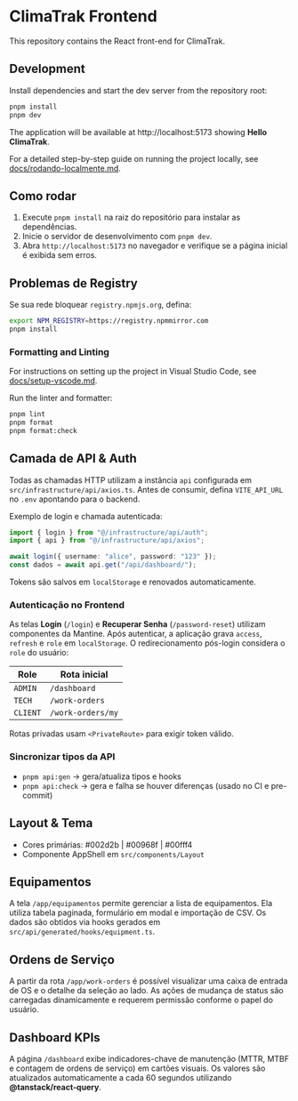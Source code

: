 # ClimaTrak Frontend

This repository contains the React front-end for ClimaTrak.

## Development

Install dependencies and start the dev server from the repository root:

```bash
pnpm install
pnpm dev
```

The application will be available at http://localhost:5173 showing **Hello ClimaTrak**.

For a detailed step-by-step guide on running the project locally, see [docs/rodando-localmente.md](docs/rodando-localmente.md).

## Como rodar

1. Execute `pnpm install` na raiz do repositório para instalar as dependências.
2. Inicie o servidor de desenvolvimento com `pnpm dev`.
3. Abra `http://localhost:5173` no navegador e verifique se a página inicial é exibida sem erros.

## Problemas de Registry
Se sua rede bloquear `registry.npmjs.org`, defina:
```bash
export NPM_REGISTRY=https://registry.npmmirror.com
pnpm install
```

### Formatting and Linting

For instructions on setting up the project in Visual Studio Code, see [docs/setup-vscode.md](docs/setup-vscode.md).

Run the linter and formatter:

```bash
pnpm lint
pnpm format
pnpm format:check
```

## Camada de API & Auth

Todas as chamadas HTTP utilizam a instância `api` configurada em `src/infrastructure/api/axios.ts`. Antes de consumir, defina `VITE_API_URL` no `.env` apontando para o backend.

Exemplo de login e chamada autenticada:

```ts
import { login } from "@/infrastructure/api/auth";
import { api } from "@/infrastructure/api/axios";

await login({ username: "alice", password: "123" });
const dados = await api.get("/api/dashboard/");
```

Tokens são salvos em `localStorage` e renovados automaticamente.

### Autenticação no Frontend

As telas **Login** (`/login`) e **Recuperar Senha** (`/password-reset`) utilizam componentes da Mantine.
Após autenticar, a aplicação grava `access`, `refresh` e `role` em `localStorage`.
O redirecionamento pós-login considera o `role` do usuário:

| Role     | Rota inicial      |
| -------- | ----------------- |
| `ADMIN`  | `/dashboard`      |
| `TECH`   | `/work-orders`    |
| `CLIENT` | `/work-orders/my` |

Rotas privadas usam `<PrivateRoute>` para exigir token válido.

### Sincronizar tipos da API

- `pnpm api:gen` → gera/atualiza tipos e hooks
- `pnpm api:check` → gera e falha se houver diferenças (usado no CI e pre-commit)

## Layout & Tema

- Cores primárias: #002d2b | #00968f | #00fff4
- Componente AppShell em `src/components/Layout`

## Equipamentos

A tela `/app/equipamentos` permite gerenciar a lista de equipamentos.
Ela utiliza tabela paginada, formulário em modal e importação de CSV.
Os dados são obtidos via hooks gerados em `src/api/generated/hooks/equipment.ts`.

## Ordens de Serviço

A partir da rota `/app/work-orders` é possível visualizar uma caixa de entrada de OS e o detalhe da seleção ao lado. As ações de mudança de status são carregadas dinamicamente e requerem permissão conforme o papel do usuário.

## Dashboard KPIs

A página `/dashboard` exibe indicadores-chave de manutenção (MTTR, MTBF e contagem de ordens de serviço) em cartões visuais. Os valores são atualizados automaticamente a cada 60 segundos utilizando **@tanstack/react-query**.
